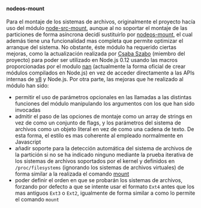 #### nodeos-mount

Para el montaje de los sistemas de archivos, originalmente el proyecto hacía uso
del módulo [node-src-mount](https://github.com/groundwater/node-src-mount),
aunque al no soportar el montaje de las particiones de forma asíncrona decidí
sustituirlo por [nodeos-mount](https://github.com/NodeOS/nodeos-mount), el cual
además tiene una funcionalidad mas completa que permite optimizar el arranque
del sistema. No obstante, éste módulo ha requerido ciertas mejoras, como la
actualización realizada por [Csaba Szabo](https://github.com/netlovers) (miembro
del proyecto) para poder ser utilizado en Node.js 0.12 usando las macros
proporcionadas por el modulo [nan](https://github.com/nodejs/nan) (actualmente
la forma oficial de crear módulos compilados en Node.js) en vez de acceder
directamente a las APIs internas de [v8](https://developers.google.com/v8) y
Node.js. Por otra parte, las mejoras que he realizado al módulo han sido:

* permitir el uso de parámetros opcionales en las llamadas a las distintas
  funciones del módulo manipulando los argumentos con los que han sido invocadas
* admitir el paso de las opciones de montaje como un array de strings en vez de
  como un conjunto de flags, y los parámetros del sistema de archivos como un
  objeto literal en vez de como una cadena de texto. De esta forma, el estilo es
  mas coherente al empleado normalmente en Javascript
* añadir soporte para la detección automática del sistema de archivos de la
  partición si no se ha indicado ninguno mediante la prueba iterativa de los
  sistemas de archivos soportados por el kernel y definidos en
  `/proc/filesystems` (ignorando los sistemas de archivos virtuales) de forma
  similar a la realizada el comando [mount](http://man7.org/linux/man-pages/man8/mount.8.html)
* poder definir el orden en que se probarán los sistemas de archivos, forzando
  por defecto a que se intente usar el formato `Ext4` antes que los mas antiguos
  `Ext3` o `Ext2`, igualmente de forma similar a como lo permite el comando
  `mount`
